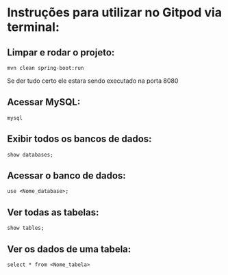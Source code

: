 # Instruções para utilizar no Gitpod via terminal:

## Limpar e rodar o projeto:
```
mvn clean spring-boot:run
```
Se der tudo certo ele estara sendo executado na porta 8080

## Acessar MySQL:
```
mysql
```

## Exibir todos os bancos de dados:
```
show databases;
```

## Acessar o banco de dados:
```
use <Nome_database>;
```

## Ver todas as tabelas:
```
show tables;
```

## Ver os dados de uma tabela:
```
select * from <Nome_tabela>
```